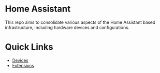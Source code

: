 # Home Assistant
This repo aims to consolidate various aspects of the Home Assistant based infrastructure, including hardware devices
and configurations.

# Quick Links
* [Devices](/docs/devices.md)
* [Extensions](/docs/extensions.md)